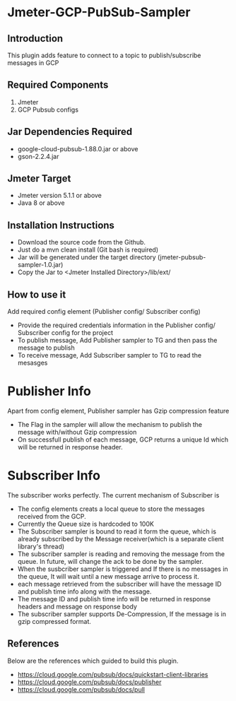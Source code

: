 # Jmeter-GCP-PubSub-Sampler

## Introduction

This plugin adds feature to connect to a topic to publish/subscribe messages in GCP

## Required Components

1. Jmeter
2. GCP Pubsub configs


## Jar Dependencies Required

* google-cloud-pubsub-1.88.0.jar or above
* gson-2.2.4.jar

## Jmeter Target

* Jmeter version 5.1.1 or above
* Java 8 or above

## Installation Instructions

* Download the source code from the Github.
* Just do a mvn clean install (Git bash is required)
* Jar will be generated under the target directory (jmeter-pubsub-sampler-1.0.jar)
* Copy the Jar to \<Jmeter Installed Directory\>/lib/ext/

## How to use it
Add required config element (Publisher config/ Subscriber config)

* Provide the required credentials information in the Publisher config/ Subscriber config for the project
* To publish message, Add Publisher sampler to TG and then pass the message to publish
* To receive message, Add Subscriber sampler to TG to read the mesasges

# Publisher Info
Apart from config element, Publisher sampler has Gzip compression feature
* The Flag in the sampler will allow the mechanism to publish the message with/without Gzip compression 
* On successfull publish of each message, GCP returns a unique Id which will be returned in response header.

# Subscriber Info
The subscriber works perfectly. The current mechanism of Subscriber is 
* The config elements creats a local queue to store the messages received from the GCP.
* Currently the Queue size is hardcoded to 100K 
* The Subscriber sampler is bound to read it form the queue, which is already subscribed by the Message receiver(which is a separate client library's thread)
* The subscriber sampler is reading and removing the message from the queue. In future, will change the ack to be done by the sampler.
* When the susbcriber sampler is triggered and If there is no messages in the queue, It will wait until a new message arrive to process it.
* each message retrieved from the subscriber will have the message ID and publish time info along with the message.
* The message ID and publish time info will be returned in response headers and message on response body
* The subscriber sampler supports De-Compression, If the message is in gzip compressed format.


## References

Below are the references which guided to build this plugin.

* https://cloud.google.com/pubsub/docs/quickstart-client-libraries
* https://cloud.google.com/pubsub/docs/publisher
* https://cloud.google.com/pubsub/docs/pull
